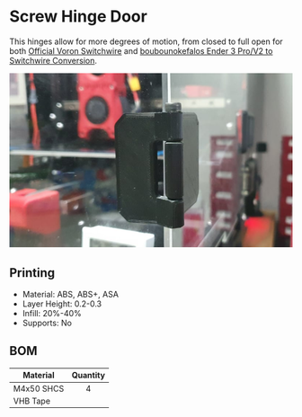 # Screw Hinge Door

This hinges allow for more degrees of motion, from closed to full open for both [Official Voron Switchwire](https://github.com/VoronDesign/Voron-Switchwire) and [boubounokefalos Ender 3 Pro/V2 to Switchwire Conversion](https://github.com/boubounokefalos/Ender_SW).

![Installed](Images/Install.JPG)

## Printing
* Material: ABS, ABS+, ASA
* Layer Height: 0.2-0.3
* Infill: 20%-40%
* Supports: No

## BOM
  | Material | Quantity |
  |-----|:----:|
  |M4x50 SHCS|4|
  |VHB Tape||
